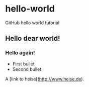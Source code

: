 # hello-world
GitHub hello world tutorial

## Hello dear world!

### Hello again!
* First bullet
* Second bullet

A [link to heise[(http://www.heise.de).
